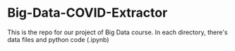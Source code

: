 # Big-Data-COVID-Extractor
This is the repo for our project of Big Data course.
In each directory, there's data files and python code (.ipynb) 
